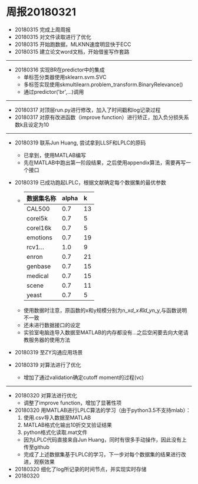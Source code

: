 ﻿# 周报20180321

* 20180315 完成上周周报
* 20180315 对文件读取进行了优化
* 20180315 开始跑数据，MLKNN速度明显快于ECC
* 20180315 建立论文word文档，开始借鉴写作套路
---
* 20180316 实现BR在predictor中的集成
  - 单标签分类器使用sklearn.svm.SVC
  - 多标签实现使用skmultilearn.problem_transform.BinaryRelevance()
  - 通过predictor('br',...)调用
---
* 20180317 对顶层run.py进行修改，加入了时间戳和log记录过程
* 20180317 对原有改进函数（improve function）进行矫正，加入负分损失系数k且设定为10
---
* 20180319 联系Jun Huang, 尝试拿到LLSF和LPLC的原码
  - 已拿到，使用MATLAB编写
  - 先在MATLAB中跑出第一阶段结果，之后使用appendix算法，需要再写一个接口
* 20180319 已成功跑起LPLC，根据文献确定每个数据集的最优参数

  - 数据集名称|alpha|k
	:-----|:--|:--
	CAL500|0.7|13
	corel5k|0.7|5
	corel16k|0.7|5
	emotions|0.7|19
	rcv1...|1.0|9
	enron|0.7|21
	genbase|0.7|15
	medical|0.7|15	
	scene|0.7|11
	yeast|0.7|5
  - 使用数据时注意，原函数的x和y规模分别为n_x*d_x和d_y*n_y,与函数说明不一致
  - 还未进行数据接口的设定
  - 实验室电脑连导入数据至MATLAB的内存都没有...之后空闲要去向大佬请教服务器的使用方法
* 20180319 至ZY沟通应用场景
* 20180319 对算法进行了优化
  - 增加了通过validation确定cutoff moment的过程(vc)
---  
* 20180320 对算法进行优化
  - 调整了improve function，增加了显著性项
* 20180320 用MATLAB进行LPLC算法的学习（由于python3.5不支持mlab）：
  1. 使用.csv导入数据至MATLAB
  2. MATLAB格式化输出10折交叉验证结果
  3. python格式化读取.mat文件
  - 因为LPLC代码直接来自Jun Huang，同时有很多手动操作，因此没有上传至github
  - 完成了上述数据集基于LPLC的学习，下一步对每个数据集的结果进行改进，观察效果
* 20180320 细化了log所记录的时间节点，并实现实时存储
* 20180320 
